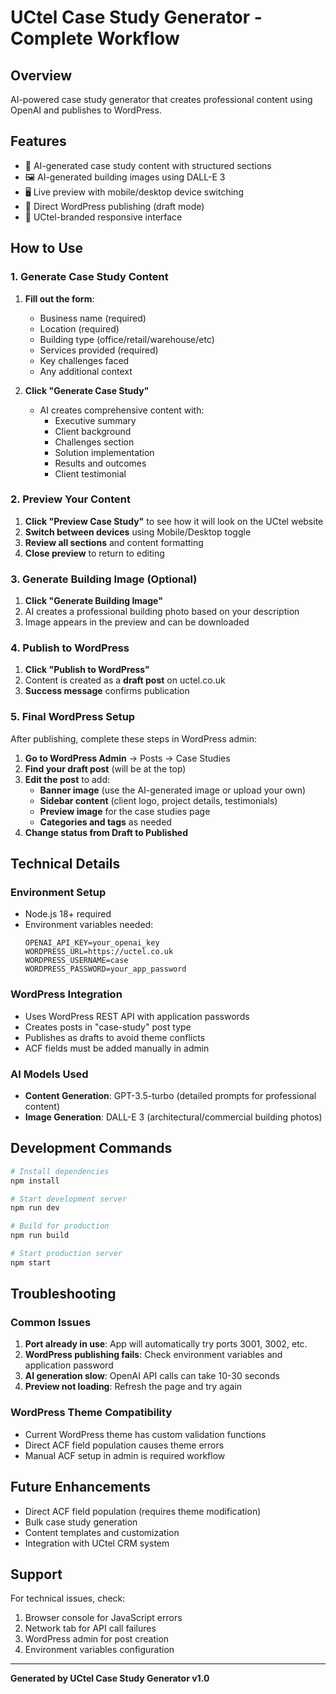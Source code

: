 # UCtel Case Study Generator - Complete Workflow

## Overview
AI-powered case study generator that creates professional content using OpenAI and publishes to WordPress.

## Features
- 🤖 AI-generated case study content with structured sections
- 🖼️ AI-generated building images using DALL-E 3
- 🖥️ Live preview with mobile/desktop device switching
- 📝 Direct WordPress publishing (draft mode)
- 🎨 UCtel-branded responsive interface

## How to Use

### 1. Generate Case Study Content
1. **Fill out the form**:
   - Business name (required)
   - Location (required)
   - Building type (office/retail/warehouse/etc)
   - Services provided (required)
   - Key challenges faced
   - Any additional context

2. **Click "Generate Case Study"**
   - AI creates comprehensive content with:
     - Executive summary
     - Client background
     - Challenges section
     - Solution implementation
     - Results and outcomes
     - Client testimonial

### 2. Preview Your Content
1. **Click "Preview Case Study"** to see how it will look on the UCtel website
2. **Switch between devices** using Mobile/Desktop toggle
3. **Review all sections** and content formatting
4. **Close preview** to return to editing

### 3. Generate Building Image (Optional)
1. **Click "Generate Building Image"** 
2. AI creates a professional building photo based on your description
3. Image appears in the preview and can be downloaded

### 4. Publish to WordPress
1. **Click "Publish to WordPress"**
2. Content is created as a **draft post** on uctel.co.uk
3. **Success message** confirms publication

### 5. Final WordPress Setup
After publishing, complete these steps in WordPress admin:

1. **Go to WordPress Admin** → Posts → Case Studies
2. **Find your draft post** (will be at the top)
3. **Edit the post** to add:
   - **Banner image** (use the AI-generated image or upload your own)
   - **Sidebar content** (client logo, project details, testimonials)
   - **Preview image** for the case studies page
   - **Categories and tags** as needed
4. **Change status from Draft to Published**

## Technical Details

### Environment Setup
- Node.js 18+ required
- Environment variables needed:
  ```
  OPENAI_API_KEY=your_openai_key
  WORDPRESS_URL=https://uctel.co.uk
  WORDPRESS_USERNAME=case
  WORDPRESS_PASSWORD=your_app_password
  ```

### WordPress Integration
- Uses WordPress REST API with application passwords
- Creates posts in "case-study" post type
- Publishes as drafts to avoid theme conflicts
- ACF fields must be added manually in admin

### AI Models Used
- **Content Generation**: GPT-3.5-turbo (detailed prompts for professional content)
- **Image Generation**: DALL-E 3 (architectural/commercial building photos)

## Development Commands

```bash
# Install dependencies
npm install

# Start development server
npm run dev

# Build for production
npm run build

# Start production server
npm start
```

## Troubleshooting

### Common Issues
1. **Port already in use**: App will automatically try ports 3001, 3002, etc.
2. **WordPress publishing fails**: Check environment variables and application password
3. **AI generation slow**: OpenAI API calls can take 10-30 seconds
4. **Preview not loading**: Refresh the page and try again

### WordPress Theme Compatibility
- Current WordPress theme has custom validation functions
- Direct ACF field population causes theme errors
- Manual ACF setup in admin is required workflow

## Future Enhancements
- Direct ACF field population (requires theme modification)
- Bulk case study generation
- Content templates and customization
- Integration with UCtel CRM system

## Support
For technical issues, check:
1. Browser console for JavaScript errors
2. Network tab for API call failures
3. WordPress admin for post creation
4. Environment variables configuration

---
**Generated by UCtel Case Study Generator v1.0**
